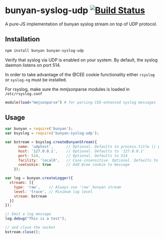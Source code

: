# bunyan-syslog-udp [![Build Status](https://travis-ci.org/wikimedia/bunyan-syslog-udp.svg?branch=master)](https://travis-ci.org/wikimedia/bunyan-syslog-udp)
A pure-JS implementation of bunyan syslog stream on top of UDP protocol.

## Installation

```bash
npm install bunyan bunyan-syslog-udp
```

Verify that syslog via UDP is enabled on your system. By default, the syslog daemon listens on port 514.

In order to take advantage of the @CEE cookie functionality either `rsyslog` or `syslog-ng` must be installed.

For rsyslog, make sure the mmjsonparse modules is loaded in `/etc/rsyslog.conf`

```bash
module(load="mmjsonparse") # for parsing CEE-enhanced syslog messages
```

## Usage

```javascript
var bunyan = require('bunyan');
var bsyslog = require('bunyan-syslog-udp');

var bstream = bsyslog.createBunyanStream({
      name: 'udptest',      // Optional. Defaults to process.title || process.argv[0]
      host: '127.0.0.1',    // Optional. Defaults to '127.0.0.1'
      port: 514,            // Optional. Defaults to 514
      facility: 'local0',   // Case-insensitive. Optional. Defaults to local0
      ceeCookie: true       // Add @cee cookie to message
    });

var log = bunyan.createLogger({
  streams: [{
    type: 'raw',    // Always use 'raw' bunyan stream
    level: 'trace', // Minimum log level
    stream: bstream
  }]
});

// Emit a log message
log.debug("This is a test");

// and close the socket
bstream.close();
```
